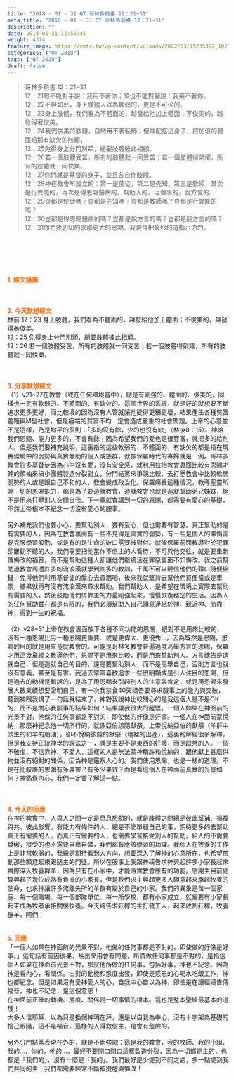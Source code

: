 ```yaml
---
title: "2018 - 01 - 31 QT 哥林多前書 12：21~31"
meta_title: "2018 - 01 - 31 QT 哥林多前書 12：21~31"
description: ""
date: 2018-01-31 12:55:45
weight: 4374
feature_image: https://cmtc.tw/wp-content/uploads/2022/03/15235392_10211799862337740_180693556567566654_o-1.webp
categories: ["QT 2018"]
tags: ["QT 2018"]
draft: false
---
```


<blockquote>哥林多前書 12：21~31<br />
12：21眼不能對手說：我用不著你；頭也不能對腳說：我用不著你。<br />
12：22不但如此，身上肢體人以為軟弱的，更是不可少的。<br />
12：23身上肢體，我們看為不體面的，越發給他加上體面；不俊美的，越發得著俊美。<br />
12：24我們俊美的肢體，自然用不著裝飾；但神配搭這身子，把加倍的體面給那有缺欠的肢體，<br />
12：25免得身上分門別類，總要肢體彼此相顧。<br />
12：26若一個肢體受苦，所有的肢體就一同受苦；若一個肢體得榮耀，所有的肢體就一同快樂。<br />
12：27你們就是基督的身子，並且各自作肢體。<br />
12：28神在教會所設立的：第一是使徒，第二是先知，第三是教師，其次是行異能的，再次是得恩賜醫病的，幫助人的，治理事的，說方言的。<br />
12：29豈都是使徒嗎？豈都是先知嗎？豈都是教師嗎？豈都是行異能的嗎？<br />
12：30豈都是得恩賜醫病的嗎？豈都是說方言的嗎？豈都是翻方言的嗎？<br />
12：31你們要切切的求那更大的恩賜。我現今把最妙的道指示你們。</blockquote><br />
&nbsp;<br />
<br />
&nbsp;<br />
<br />
<span style="color: #ff6600;"><strong>1. </strong><strong>經文誦讀</strong></span><br />
<br />
<span style="color: #ff6600;"><strong> </strong></span><br />
<br />
<span style="color: #ff6600;"><strong>2. 今天默想</strong><strong>經文<br />
</strong></span>林前 12：23 身上肢體，我們看為不體面的，越發給他加上體面；不俊美的，越發得著俊美。<br />
12：25 免得身上分門別類，總要肢體彼此相顧。<br />
12：26 若一個肢體受苦，所有的肢體就一同受苦；若一個肢體得榮耀，所有的肢體就一同快樂。<br />
<br />
&nbsp;<br />
<br />
<span style="color: #ff6600;"><strong>3. 分享默想經文<br />
</strong></span>（1）v21~27在教會（或在任何環境當中），總是有剛強的、體面的、俊美的，同樣也一定有軟弱的、不體面的、有缺欠的。這個世界的系統，就是好的就想要不斷追求更多更好，而比較壞的因為沒有人管就讓他變得更糟更壞，結果產生各種貧富差距與M型社會，但是極端的貧富不均一定會造成嚴重的社會問題。上帝的心意並不是這樣，乃是均平的原則：「多的沒有餘，少的也沒有缺」（林後8：15）。神給我們恩賜、能力更多的，不會有餘；因為希望我們的愛也是很豐富，就把多的給別人。但是我們要補充說明，這裏指的這些軟弱的、不體面的、有缺欠的都是指在現實環境中的弱勢與真實無助的個人或族群，就像保羅時代的寡婦就是一例。哥林多教會許多基督徒因為心中沒有愛，沒有安全感，就利用拉抬教會裏面比較有恩賜才幹的領袖來搞小團體製造分裂對立，分門結黨來爭競比較，去打壓教會中比較軟弱弱勢的人或是跟自己不和的人，教會變成政治化。保羅痛責這種情況，教導聖靈所賜一切的恩賜能力，都是為了要造就教會，造就教會也就是造就幫助弟兄姊妹，絕不是用來打壓別人突顯自我。下一章就會講到一切的恩賜，都需要有愛心的基礎，不然上帝根本不紀念一切沒有愛心的服事。<br />
<br />
另外補充我們也要小心，要幫助別人，要有愛心，但也需要有智慧。真正幫助的是有需要的人，因為在教會裏面有一些不見得是真實的弱勢，有一些是個人的懶惰需要克服學習殷勤、或是有的是生命的破口需要被對付。就像保羅前面教導對於犯罪卻屢勸不聽的人，我們需要把他當作不信主的人看待，不可與他交往，就是要重新傳悔改的福音，而不是幫助這種人卻讓他們繼續活在罪惡裏面不知悔改。我之前幫助過教會周遭許多的流浪漢就學到許多的教訓，千萬不可以聽信他們的藉口隨便給錢，免得他們利用基督徒的愛心去買酒喝，後來我就堅持去幫他們買便當或是車票，結果就再有沒有流浪漢來尋求幫助。我們幫助人，是希望在環境上實際去幫助有需要的人，然後鼓勵他們倚靠主的力量剛強起來，慢慢恢復穩定的生活。因為人的任何幫助實在都是有限的，我們必須幫助人自己願意連結於神、親近神、倚靠神，得到一生的祝福。<br />
<br />
（2）v28~31上帝在教會裏面放下各種不同功能的恩賜，絕對不是用來比較的，沒有一種恩賜比另一種恩賜更重要、或是更偉大、更優秀…，因為既然是恩賜，恩賜的目的就是用來造就教會的。可能是哥林多教會普遍過度高舉方言的恩賜，保羅才用這幾章經文教導他們，恩賜不是用來比較，而是用來幫助別人。方言禱告是造就自己，但是造就自己的目的，還是要幫助別人，而不是高舉自己，否則方言也就沒有意義，甚至是有害。我過去常常喜歡追求一些很明顯或是引人注目的恩賜，但是過去的動機是錯誤的，是為了用恩賜來引起別人的注意與肯定，或是用恩賜來發展人數業績想要證明自己，有一次我禁食40天禱告要尋求服事上的能力與突破，聽到神跟我講了一句話就結束了，神對我說神比較關心的是我這個人是不是OK的，而不是關心我服事的結果如何？結果讓我很大的醒悟，一個人如果在神面前的光景不對，他做的任何事都是不對的，即使做的好像是好事。一個人在神面前蒙悅納，那麼神紀念他一切所行的。就像亞伯該隱獻祭，上帝悅納亞伯的獻祭（羊群中頭生的和羊的脂油），卻不悅納該隱的獻祭（地裡的出產），這裏的解經很多解釋，但是我支持正統神學的說法之一，就是主要不是東西的好壞，而是獻祭的人。一個不敬虔、不信靠神、不愛人，這樣的人是無法蒙神稱許和悅納的，跟他獻上甚麼供物並沒有絕對的關係，因為神是鑑察人心的。我們使用恩賜，也是一樣的道理。不是在比較誰的恩賜有多厲害？有多少果效？而是看這個人在神面前真實的光景如何？神鑑察內心，我們一定要了解這一點。<br />
<br />
&nbsp;<br />
<br />
<span style="color: #ff6600;"><strong>4. 今天的回應<br />
</strong></span>在神的教會中，人與人之間一定是息息想關的，就是肢體之間總是彼此幫補、禍福與共、彼此影響。有能力有條件的人，總是不能單顧自己的事，期待更多的去幫助真正有需要的人。而真正有需要的人，也需要學習接受別人的幫助，給人的不需要驕傲，接受的也不需要自卑自憐，我們都有應該學習的功課。我個人在牧養的工作上是非常軟弱的，我總是期待看到大方向，想要深入了解神的心意所在，也希望帶動那些願意起來跟隨主的門徒。所以在服事上我跟神禱告求神興起許多小家長起來實際深入牧養群羊，因為只有在小家中，才能落實教會應有的功能。感謝主目前總算興起了幾位成熟有負擔的小家長，但是我們求主興起更多人願意起來承起牧養的使命，也求神讓許多流離失所的羊群有屬於自己的小家。我們的異象是每一個家庭、每一個職場、每一個部隊單位、每一所學校，都有小家成立，就需要有小家長起來成為牧者承接關懷牧養。今天禱告求莊稼的主打發工人，起來收割莊稼，牧養群羊，阿們！<br />
&nbsp;<br />
<br />
<span style="color: #ff6600;"><strong>5. 回應</strong></span><br />
「一個人如果在神面前的光景不對，他做的任何事都是不對的，即使做的好像是好事。」這句話有前因後果，抽出來用會有問題。所謂做任何事都是不對的，是指這個人如果在神面前光景不對，那麼他所做的任何事，包括好事，神也不紀念。因為神是看內心，看關係。由對的動機和態度出發，即使是感恩的心喝水吃飯工作，神也都紀念。但是如果沒有愛神愛人的心，自我中心自以為神，即使是在讀經禱告傳福音，神也不紀念，是這個意思！<br />
在神面前正確的動機、態度、關係是一切事情的根本。這也是整本聖經最基本的道理！<br />
太多人信耶穌，以為只是換個神明在拜，還是以自我為中心，沒有十字架為基礎的捨己跟隨，這不是福音，這樣的人得救信主，是會有危險的。<br />
<br />
另外分門結黨表現在外的，就是不斷強調：這是我的教會，我的牧師、我的小組、我的…，你的，他的…。最好不要開口閉口這樣製造分裂，因為一切都是主的，也都是「我們的」，沒有什麼是「我的」。我們最好是少提到不同之處，多一點提到我們共同的主！我們都需要經常不斷被提醒與悔改！<br />
<br />
<span style="color: #ff6600;"><strong> </strong></span>
        